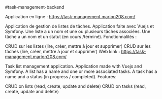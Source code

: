 #task-management-backend

Application en ligne : https://task-management.marion208.com/

Application de gestion de listes de tâches. Application faite avec Vuejs et Symfony. Une liste a un nom et une ou plusieurs tâches associées. Une tâche a un nom et un statut (en cours /terminé). Fonctionnalités :

CRUD sur les listes (lire, créer, mettre à jour et supprimer)
CRUD sur les tâches (lire, créer, mettre à jour et supprimer)
Web kink : https://task-management.marion208.com/

Task list management application. Application made with Vuejs and Symfony. A list has a name and one or more associated tasks. A task has a name and a status (in progress / completed). Features:

CRUD on lists (read, create, update and delete)
CRUD on tasks (read, create, update and delete)
